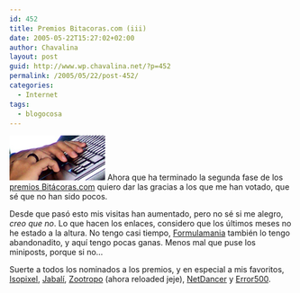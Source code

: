 ```yaml
---
id: 452
title: Premios Bitacoras.com (iii)
date: 2005-05-22T15:27:02+02:00
author: Chavalina
layout: post
guid: http://www.wp.chavalina.net/?p=452
permalink: /2005/05/22/post-452/
categories:
  - Internet
tags:
  - blogocosa
---
```

<img class="imgizqda" src="/imagenes/fotos/i8600-tecleando.jpg" alt="Cada vez menos ganas de teclear" /> Ahora que ha terminado la segunda fase de los <a href="http://www.bitacoras.com/premios/" target="_blank">premios Bitácoras.com</a> quiero dar las gracias a los que me han votado, que sé que no han sido pocos. 

Desde que pasó esto mis visitas han aumentado, pero no sé si me alegro, _creo que no_. Lo que hacen los enlaces, considero que los últimos meses no he estado a la altura. No tengo casi tiempo, <a href="http://www.formulamania.com/" target="_blank">Formulamania</a> también lo tengo abandonadito, y aquí tengo pocas ganas. Menos mal que puse los miniposts, porque si no…

Suerte a todos los nominados a los premios, y en especial a mis favoritos, <a href="http://www.isopixel.net/" target="_blank">Isopixel</a>, <a href="http://www.diariodeunjabali.com/" target="_blank">Jabalí</a>, <a href="http://mundogeek.net/" target="_blank">Zootropo</a> (ahora reloaded jeje), <a href="http://netdancerplanet.info/" target="_blank">NetDancer</a> y <a href="http://www.error500.net/" target="_blank">Error500</a>.